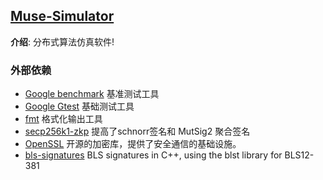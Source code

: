 ## [Muse-Simulator](#)
**介绍**: 分布式算法仿真软件!


### 外部依赖
* [Google benchmark](#) 基准测试工具
* [Google Gtest](#) 基础测试工具
* [fmt](#) 格式化输出工具
* [secp256k1-zkp](#) 提高了schnorr签名和 MutSig2 聚合签名
* [OpenSSL](#)  开源的加密库，提供了安全通信的基础设施。
* [bls-signatures](#) BLS signatures in C++, using the blst library for BLS12-381
